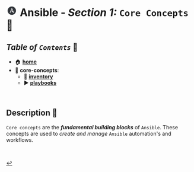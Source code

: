 # <img src="../assets/img/ansible.png" width="30px"> **Ansible** - ***Section 1:*** `Core Concepts` 🧠
## ***Table*** *of* ***`Contents`*** 📜

* 🏠 [**home**](../README.md)
* 🧠 **core-concepts**:
    * 🧳 [**inventory**](inventory/README.md)
    * ▶️ [**playbooks**](playbooks/README.md)
<br />

## **Description** 👀

`Core concepts` are the ***fundamental building blocks*** of `Ansible`. These concepts are used to *create and manage* `Ansible` automation's and workflows.




<br />

[↩️](../README.md)
